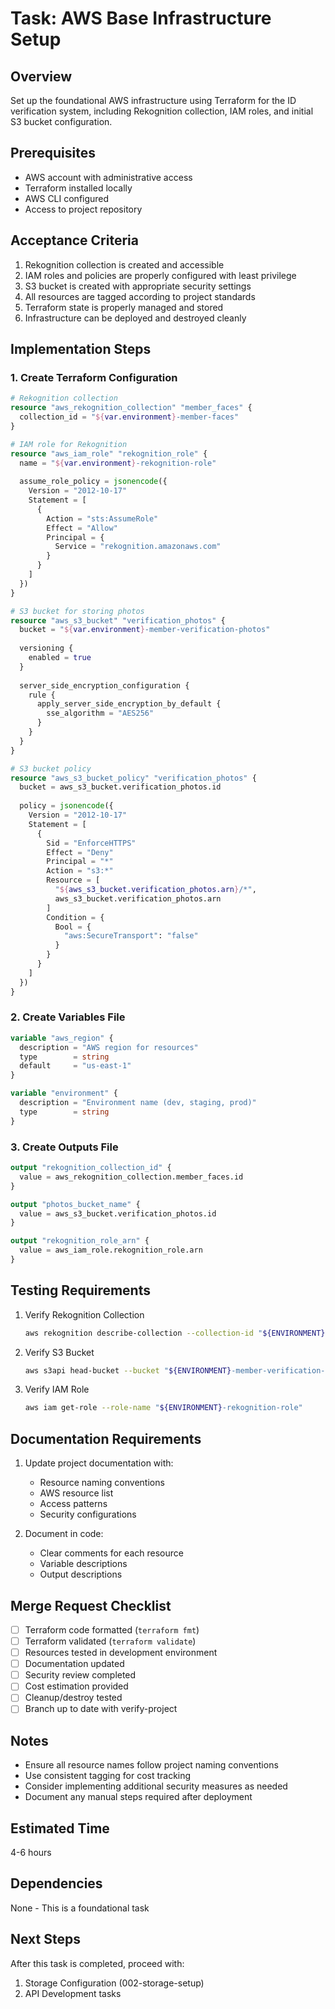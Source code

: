 # Task: AWS Base Infrastructure Setup

## Overview
Set up the foundational AWS infrastructure using Terraform for the ID verification system, including Rekognition collection, IAM roles, and initial S3 bucket configuration.

## Prerequisites
- AWS account with administrative access
- Terraform installed locally
- AWS CLI configured
- Access to project repository

## Acceptance Criteria
1. Rekognition collection is created and accessible
2. IAM roles and policies are properly configured with least privilege
3. S3 bucket is created with appropriate security settings
4. All resources are tagged according to project standards
5. Terraform state is properly managed and stored
6. Infrastructure can be deployed and destroyed cleanly

## Implementation Steps

### 1. Create Terraform Configuration
```terraform
# Rekognition collection
resource "aws_rekognition_collection" "member_faces" {
  collection_id = "${var.environment}-member-faces"
}

# IAM role for Rekognition
resource "aws_iam_role" "rekognition_role" {
  name = "${var.environment}-rekognition-role"
  
  assume_role_policy = jsonencode({
    Version = "2012-10-17"
    Statement = [
      {
        Action = "sts:AssumeRole"
        Effect = "Allow"
        Principal = {
          Service = "rekognition.amazonaws.com"
        }
      }
    ]
  })
}

# S3 bucket for storing photos
resource "aws_s3_bucket" "verification_photos" {
  bucket = "${var.environment}-member-verification-photos"
  
  versioning {
    enabled = true
  }
  
  server_side_encryption_configuration {
    rule {
      apply_server_side_encryption_by_default {
        sse_algorithm = "AES256"
      }
    }
  }
}

# S3 bucket policy
resource "aws_s3_bucket_policy" "verification_photos" {
  bucket = aws_s3_bucket.verification_photos.id
  
  policy = jsonencode({
    Version = "2012-10-17"
    Statement = [
      {
        Sid = "EnforceHTTPS"
        Effect = "Deny"
        Principal = "*"
        Action = "s3:*"
        Resource = [
          "${aws_s3_bucket.verification_photos.arn}/*",
          aws_s3_bucket.verification_photos.arn
        ]
        Condition = {
          Bool = {
            "aws:SecureTransport": "false"
          }
        }
      }
    ]
  })
}
```

### 2. Create Variables File
```terraform
variable "aws_region" {
  description = "AWS region for resources"
  type        = string
  default     = "us-east-1"
}

variable "environment" {
  description = "Environment name (dev, staging, prod)"
  type        = string
}
```

### 3. Create Outputs File
```terraform
output "rekognition_collection_id" {
  value = aws_rekognition_collection.member_faces.id
}

output "photos_bucket_name" {
  value = aws_s3_bucket.verification_photos.id
}

output "rekognition_role_arn" {
  value = aws_iam_role.rekognition_role.arn
}
```

## Testing Requirements
1. Verify Rekognition Collection
   ```bash
   aws rekognition describe-collection --collection-id "${ENVIRONMENT}-member-faces"
   ```

2. Verify S3 Bucket
   ```bash
   aws s3api head-bucket --bucket "${ENVIRONMENT}-member-verification-photos"
   ```

3. Verify IAM Role
   ```bash
   aws iam get-role --role-name "${ENVIRONMENT}-rekognition-role"
   ```

## Documentation Requirements
1. Update project documentation with:
   - Resource naming conventions
   - AWS resource list
   - Access patterns
   - Security configurations

2. Document in code:
   - Clear comments for each resource
   - Variable descriptions
   - Output descriptions

## Merge Request Checklist
- [ ] Terraform code formatted (`terraform fmt`)
- [ ] Terraform validated (`terraform validate`)
- [ ] Resources tested in development environment
- [ ] Documentation updated
- [ ] Security review completed
- [ ] Cost estimation provided
- [ ] Cleanup/destroy tested
- [ ] Branch up to date with verify-project

## Notes
- Ensure all resource names follow project naming conventions
- Use consistent tagging for cost tracking
- Consider implementing additional security measures as needed
- Document any manual steps required after deployment

## Estimated Time
4-6 hours

## Dependencies
None - This is a foundational task

## Next Steps
After this task is completed, proceed with:
1. Storage Configuration (002-storage-setup)
2. API Development tasks
